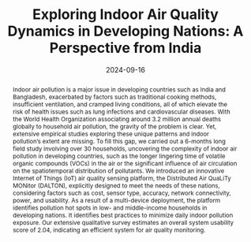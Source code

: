 ---
title: "Exploring Indoor Air Quality Dynamics in Developing Nations: A Perspective from India"
date: 2024-09-16
publishDate: 2024-09-16
authors: ["**Prasenjit Karmakar**", "Swadhin Pradhan", "Sandip Chakraborty"]
publication_types: ["2"]
abstract: "Indoor air pollution is a major issue in developing countries such as India and Bangladesh, exacerbated by factors such as traditional cooking methods, insufficient ventilation, and cramped living conditions, all of which elevate the risk of health issues such as lung infections and cardiovascular diseases. With the World Health Organization associating around 3.2 million annual deaths globally to household air pollution, the gravity of the problem is clear. Yet, extensive empirical studies exploring these unique patterns and indoor pollution’s extent are missing. To fill this gap, we carried out a 6-months long field study involving over 30 households, uncovering the complexity of indoor air pollution in developing countries, such as the longer lingering time of volatile organic compounds (VOCs) in the air or the significant influence of air circulation on the spatiotemporal distribution of pollutants. We introduced an innovative Internet of Things (IoT) air quality sensing platform, the Distributed Air QuaLiTy MONitor (DALTON), explicitly designed to meet the needs of these nations, considering factors such as cost, sensor type, accuracy, network connectivity, power, and usability. As a result of a multi-device deployment, the platform identifies pollution hot spots in low- and middle-income households in developing nations. It identifies best practices to minimize daily indoor pollution exposure. Our extensive qualitative survey estimates an overall system usability score of 2.04, indicating an efficient system for air quality monitoring."
featured: true
publication: "ACM Journal on Computing and Sustainable Societies, Vol. 2, No. 3"
links:
  - icon_pack: fas
    icon: scroll
    name: Link
    url: 'https://dl.acm.org/doi/full/10.1145/3685694'
---